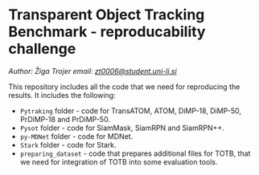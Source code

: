 # Transparent Object Tracking Benchmark - reproducability challenge

*Author: Žiga Trojer*
*email: zt0006@student.uni-lj.si*

This repository includes all the code that we need for reproducing the results.
It includes the following:
- `Pytraking` folder - code for TransATOM, ATOM, DiMP-18, DiMP-50, PrDiMP-18 and PrDiMP-50.
- `Pysot` folder - code for SiamMask, SiamRPN and SiamRPN++.
- `py-MDNet` folder - code for MDNet.
- `Stark` folder - code for Stark.
- `preparing_dataset` - code that prepares additional files for TOTB, that we need for integration of TOTB into some evaluation tools.

